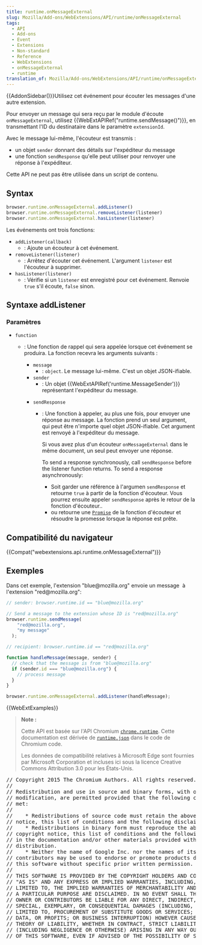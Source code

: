 ```yaml
---
title: runtime.onMessageExternal
slug: Mozilla/Add-ons/WebExtensions/API/runtime/onMessageExternal
tags:
  - API
  - Add-ons
  - Event
  - Extensions
  - Non-standard
  - Reference
  - WebExtensions
  - onMessageExternal
  - runtime
translation_of: Mozilla/Add-ons/WebExtensions/API/runtime/onMessageExternal
---
```

{{AddonSidebar()}}Utilisez cet événement pour écouter les messages d'une autre extension.

Pour envoyer un message qui sera reçu par le module d'écoute `onMessageExternal`, utilisez {{WebExtAPIRef("runtime.sendMessage()")}}, en transmettant l'ID du destinataire dans le paramètre `extensionId`.

Avec le message lui-même, l'écouteur est transmis :

- un objet `sender` donnant des détails sur l'expéditeur du message
- une fonction `sendResponse` qu'elle peut utiliser pour renvoyer une réponse à l'expéditeur.

Cette API ne peut pas être utilisée dans un script de contenu.

## Syntax

```js
browser.runtime.onMessageExternal.addListener()
browser.runtime.onMessageExternal.removeListener(listener)
browser.runtime.onMessageExternal.hasListener(listener)
```

Les événements ont trois fonctions:

- `addListener(callback)`
  - : Ajoute un écouteur à cet événement.
- `removeListener(listener)`
  - : Arrêtez d'écouter cet événement. L'argument `listener` est l'écouteur à supprimer.
- `hasListener(listener)`
  - : Vérifie si un `listener` est enregistré pour cet événement. Renvoie `true` s'il écoute, `false` sinon.

## Syntaxe addListener

### Paramètres

- `function`

  - : Une fonction de rappel qui sera appelée lorsque cet événement se produira. La fonction recevra les arguments suivants :

    - `message`
      - : `object`. Le message lui-même. C'est un objet JSON-ifiable.

    <!---->

    - `sender`
      - : Un objet {{WebExtAPIRef('runtime.MessageSender')}} représentant l'expéditeur du message.

    <!---->

    - `sendResponse`

      - : Une fonction à appeler, au plus une fois, pour envoyer une réponse au message. La fonction prend un seul argument, qui peut être n'importe quel objet JSON-ifiable. Cet argument est renvoyé à l'expéditeur du message.

        Si vous avez plus d'un écouteur `onMessageExternal` dans le même document, un seul peut envoyer une réponse.

        To send a response synchronously, call `sendResponse` before the listener function returns. To send a response asynchronously:

        - Soit garder une référence à l'argumen `sendResponse` et retourne `true` à partir de la fonction d'écouteur. Vous pourrez ensuite appeler `sendResponse` après le retour de la fonction d'écouteur..
        - ou retourne une [`Promise`](/fr/docs/Web/JavaScript/Reference/Objets_globaux/Promise) de la fonction d'écouteur et résoudre la promesse lorsque la réponse est prête.

## Compatibilité du navigateur

{{Compat("webextensions.api.runtime.onMessageExternal")}}

## Exemples

Dans cet exemple, l'extension "blue\@mozilla.org" envoie un message  à l'extension "red\@mozilla.org":

```js
// sender: browser.runtime.id == "blue@mozilla.org"

// Send a message to the extension whose ID is "red@mozilla.org"
browser.runtime.sendMessage(
    "red@mozilla.org",
    "my message"
  );
```

```js
// recipient: browser.runtime.id == "red@mozilla.org"

function handleMessage(message, sender) {
  // check that the message is from "blue@mozilla.org"
  if (sender.id === "blue@mozilla.org") {
    // process message
  }
}

browser.runtime.onMessageExternal.addListener(handleMessage);
```

{{WebExtExamples}}

> **Note :**
>
> Cette API est basée sur l'API Chromium [`chrome.runtime`](https://developer.chrome.com/extensions/runtime#event-onConnect). Cette documentation est dérivée de [`runtime.json`](https://chromium.googlesource.com/chromium/src/+/master/extensions/common/api/runtime.json) dans le code de Chromium code.
>
> Les données de compatibilité relatives à Microsoft Edge sont fournies par Microsoft Corporation et incluses ici sous la licence Creative Commons Attribution 3.0 pour les États-Unis.

<div class="hidden"><pre>// Copyright 2015 The Chromium Authors. All rights reserved.
//
// Redistribution and use in source and binary forms, with or without
// modification, are permitted provided that the following conditions are
// met:
//
//    * Redistributions of source code must retain the above copyright
// notice, this list of conditions and the following disclaimer.
//    * Redistributions in binary form must reproduce the above
// copyright notice, this list of conditions and the following disclaimer
// in the documentation and/or other materials provided with the
// distribution.
//    * Neither the name of Google Inc. nor the names of its
// contributors may be used to endorse or promote products derived from
// this software without specific prior written permission.
//
// THIS SOFTWARE IS PROVIDED BY THE COPYRIGHT HOLDERS AND CONTRIBUTORS
// "AS IS" AND ANY EXPRESS OR IMPLIED WARRANTIES, INCLUDING, BUT NOT
// LIMITED TO, THE IMPLIED WARRANTIES OF MERCHANTABILITY AND FITNESS FOR
// A PARTICULAR PURPOSE ARE DISCLAIMED. IN NO EVENT SHALL THE COPYRIGHT
// OWNER OR CONTRIBUTORS BE LIABLE FOR ANY DIRECT, INDIRECT, INCIDENTAL,
// SPECIAL, EXEMPLARY, OR CONSEQUENTIAL DAMAGES (INCLUDING, BUT NOT
// LIMITED TO, PROCUREMENT OF SUBSTITUTE GOODS OR SERVICES; LOSS OF USE,
// DATA, OR PROFITS; OR BUSINESS INTERRUPTION) HOWEVER CAUSED AND ON ANY
// THEORY OF LIABILITY, WHETHER IN CONTRACT, STRICT LIABILITY, OR TORT
// (INCLUDING NEGLIGENCE OR OTHERWISE) ARISING IN ANY WAY OUT OF THE USE
// OF THIS SOFTWARE, EVEN IF ADVISED OF THE POSSIBILITY OF SUCH DAMAGE.
</pre></div>
